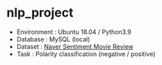 # nlp_project

- Environment : Ubuntu 18.04 / Python3.9
- Database : MySQL (local)
- Dataset : [Naver Sentiment Movie Review](https://github.com/e9t/nsmc/)
- Task : Polarity classification (negative / positive)
